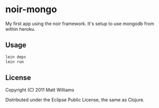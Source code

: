 # noir-mongo

My first app using the noir framework. It's setup to use mongodb from within heroku.

## Usage

```bash
lein deps
lein run
```

## License

Copyright (C) 2011 Matt Williams

Distributed under the Eclipse Public License, the same as Clojure.

